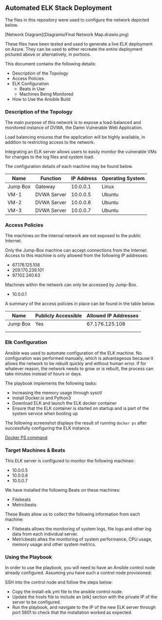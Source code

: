 ## Automated ELK Stack Deployment

The files in this repository were used to configure the network depicted below.

[Network Diagram](Diagrams/Final Network Map.drawio.png)

These files have been tested and used to generate a live ELK deployment on Azure. They can be used to either recreate the entire deployment pictured above or alternatively, in portions.  

This document contains the following details:
- Description of the Topology
- Access Policies
- ELK Configuration
  - Beats in Use
  - Machines Being Monitored
- How to Use the Ansible Build


### Description of the Topology

The main purpose of this network is to expose a load-balanced and monitored instance of DVWA, the Damn Vulnerable Web Application.

Load balancing ensures that the application will be highly available, in addition to restricting access to the network.


Integrating an ELK server allows users to easily monitor the vulnerable VMs for changes to the log files and system load.

The configuration details of each machine may be found below.

| Name     | Function   | IP Address | Operating System |
|----------|------------|------------|------------------|
| Jump Box | Gateway    | 10.0.0.1   | Linux            |
| VM-1     | DVWA Server| 10.0.0.5   | Ubuntu           |
| VM-2     | DVWA Server| 10.0.0.6   | Ubuntu           |
| VM-3     | DVWA Server| 10.0.0.7   | Ubuntu           |

### Access Policies

The machines on the internal network are not exposed to the public Internet. 

Only the Jump-Box machine can accept connections from the Internet. Access to this machine is only allowed from the following IP addresses:
- 67.176.125.108
- 209.170.239.101
- 97.102.240.63

Machines within the network can only be accessed by Jump-Box.
- 10.0.0.1

A summary of the access policies in place can be found in the table below.

| Name     | Publicly Accessible | Allowed IP Addresses |
|----------|---------------------|----------------------|
| Jump Box | Yes                 | 67.176.125.108       |
|          |                     |                      |
|          |                     |                      |

### Elk Configuration

Ansible was used to automate configuration of the ELK machine. No configuration was performed manually, which is advantageous because it allows the network to be rebuilt quickly and without human error. If for whatever reason, the network needs to grow or is rebuilt, the process can take minutes instead of hours or days. 

The playbook implements the following tasks:
- Increasing the memory usage through sysctl
- Install Docker.io and Python3
- Download ELK and launch the ELK docker container
- Ensure that the ELK container is started on startup and is part of the system service when booting up

The following screenshot displays the result of running `docker ps` after successfully configuring the ELK instance.

[Docker PS command](Images/elk_docker_ps.png)

### Target Machines & Beats
This ELK server is configured to monitor the following machines:
- 10.0.0.5
- 10.0.0.6
- 10.0.0.7

We have installed the following Beats on these machines:
- Filebeats
- Metricbeats

These Beats allow us to collect the following information from each machine:
- Filebeats allows the monitoring of system logs, file logs and other log data from each individual server.
- Metricbeats allws the monitoring of system performance, CPU usage, memory usage and other system metrics. 

### Using the Playbook
In order to use the playbook, you will need to have an Ansible control node already configured. Assuming you have such a control node provisioned: 

SSH into the control node and follow the steps below:
- Copy the install-elk.yml file to the ansible control node.
- Update the hosts file to include an [elk] section with the private IP of the server to be configured. 
- Run the playbook, and navigate to the IP of the new ELK server through port 5601 to check that the installation worked as expected.
